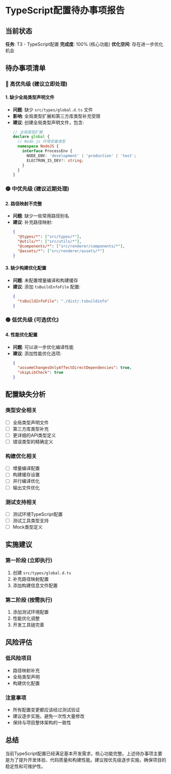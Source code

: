 # TypeScript配置待办事项报告

## 当前状态

**任务**: T3 - TypeScript配置
**完成度**: 100% (核心功能)
**优化空间**: 存在进一步优化机会

## 待办事项清单

### 🔴 高优先级 (建议立即处理)

#### 1. 缺少全局类型声明文件

- **问题**: 缺少 `src/types/global.d.ts` 文件
- **影响**: 全局类型扩展和第三方库类型补充受限
- **建议**: 创建全局类型声明文件，包含:
  ```typescript
  // 全局类型扩展
  declare global {
    // Node.js 环境变量类型
    namespace NodeJS {
      interface ProcessEnv {
        NODE_ENV: 'development' | 'production' | 'test';
        ELECTRON_IS_DEV?: string;
      }
    }
  }
  ```

### 🟡 中优先级 (建议近期处理)

#### 2. 路径映射不完整

- **问题**: 缺少一些常用路径别名
- **建议**: 补充路径映射:
  ```json
  {
    "@types/*": ["src/types/*"],
    "@utils/*": ["src/utils/*"],
    "@components/*": ["src/renderer/components/*"],
    "@assets/*": ["src/renderer/assets/*"]
  }
  ```

#### 3. 缺少构建优化配置

- **问题**: 未配置增量编译和构建缓存
- **建议**: 添加 `tsBuildInfoFile` 配置:
  ```json
  {
    "tsBuildInfoFile": "./dist/.tsbuildinfo"
  }
  ```

### 🟢 低优先级 (可选优化)

#### 4. 性能优化配置

- **问题**: 可以进一步优化编译性能
- **建议**: 添加性能优化选项:
  ```json
  {
    "assumeChangesOnlyAffectDirectDependencies": true,
    "skipLibCheck": true
  }
  ```

## 配置缺失分析

### 类型安全相关

- [ ] 全局类型声明文件
- [ ] 第三方库类型补充
- [ ] 更详细的API类型定义
- [ ] 错误类型的精确定义

### 构建优化相关

- [ ] 增量编译配置
- [ ] 构建缓存设置
- [ ] 并行编译优化
- [ ] 输出文件优化

### 测试支持相关

- [ ] 测试环境TypeScript配置
- [ ] 测试工具类型支持
- [ ] Mock类型定义

## 实施建议

### 第一阶段 (立即执行)

1. 创建 `src/types/global.d.ts`
2. 补充路径映射配置
3. 添加构建信息文件配置

### 第二阶段 (按需执行)

1. 添加测试环境配置
2. 性能优化调整
3. 开发工具链完善

## 风险评估

### 低风险项目

- 路径映射补充
- 全局类型声明
- 构建优化配置

### 注意事项

- 所有配置变更都应该经过测试验证
- 建议逐步实施，避免一次性大量修改
- 保持与项目整体架构的一致性

## 总结

当前TypeScript配置已经满足基本开发需求，核心功能完整。上述待办事项主要是为了提升开发体验、代码质量和构建性能。建议按优先级逐步实施，确保项目的稳定性和可维护性。
